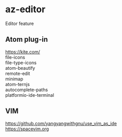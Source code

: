 # az-editor
Editor feature

## Atom plug-in  
https://kite.com/  
file-icons  
file-type-icons  
atom-beautify  
remote-edit  
minimap  
atom-ternjs  
autocomplete-paths  
platformio-ide-terminal  

## VIM  
https://github.com/yangyangwithgnu/use_vim_as_ide  
https://spacevim.org  




